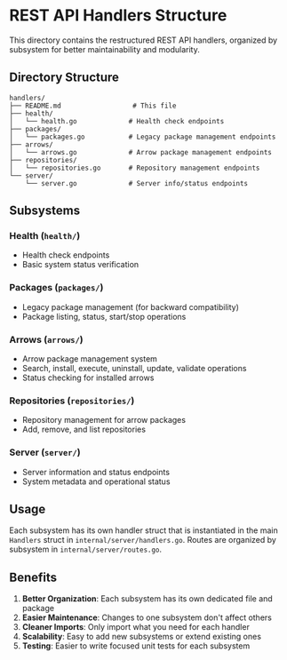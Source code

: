 # REST API Handlers Structure

This directory contains the restructured REST API handlers, organized by subsystem for better maintainability and modularity.

## Directory Structure

```
handlers/
├── README.md                  # This file
├── health/
│   └── health.go             # Health check endpoints
├── packages/
│   └── packages.go           # Legacy package management endpoints
├── arrows/
│   └── arrows.go             # Arrow package management endpoints
├── repositories/
│   └── repositories.go       # Repository management endpoints
└── server/
    └── server.go             # Server info/status endpoints
```

## Subsystems

### Health (`health/`)
- Health check endpoints
- Basic system status verification

### Packages (`packages/`)
- Legacy package management (for backward compatibility)
- Package listing, status, start/stop operations

### Arrows (`arrows/`)
- Arrow package management system
- Search, install, execute, uninstall, update, validate operations
- Status checking for installed arrows

### Repositories (`repositories/`)
- Repository management for arrow packages
- Add, remove, and list repositories

### Server (`server/`)
- Server information and status endpoints
- System metadata and operational status

## Usage

Each subsystem has its own handler struct that is instantiated in the main `Handlers` struct in `internal/server/handlers.go`. Routes are organized by subsystem in `internal/server/routes.go`.

## Benefits

1. **Better Organization**: Each subsystem has its own dedicated file and package
2. **Easier Maintenance**: Changes to one subsystem don't affect others
3. **Cleaner Imports**: Only import what you need for each handler
4. **Scalability**: Easy to add new subsystems or extend existing ones
5. **Testing**: Easier to write focused unit tests for each subsystem 